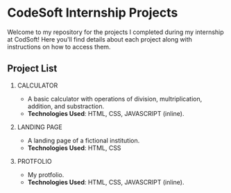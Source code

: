 # CodeSoft Internship Projects

Welcome to my repository for the projects I completed during my internship at CodSoft! Here you'll find details about each project along with instructions on how to access them.

## Project List

1. CALCULATOR
   - A basic calculator with operations of division, multriplication, addition, and substraction.
   - **Technologies Used**: HTML, CSS, JAVASCRIPT (inline).

2. LANDING PAGE
   - A landing page of a fictional institution.
   - **Technologies Used**: HTML, CSS

3. PROTFOLIO
   -  My protfolio.
   - **Technologies Used**: HTML, CSS, JAVASCRIPT (inline).
